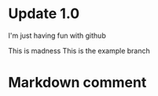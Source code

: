 # Update 1.0

I'm just having fun with github

This is madness
This is the example branch
# Markdown comment
